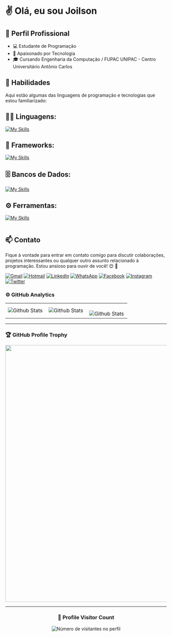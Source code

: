 # ✌️ Olá, eu sou Joilson

## 💼 Perfil Profissional

- 💻 Estudante de Programação
- 🌱 Apaixonado por Tecnologia
- 🎓 Cursando Engenharia da Computação / FUPAC UNIPAC - Centro Universitário Antônio Carlos

## 🚀 Habilidades

Aqui estão algumas das linguagens de programação e tecnologias que estou familiarizado:

## 👨‍💻 Linguagens: 
[![My Skills](https://skillicons.dev/icons?i=c,cs,cpp,eclipse,java,html,css,javascript)](https://skillicons.dev)

## 🧰 Frameworks: 
[![My Skills](https://skillicons.dev/icons?i=c)](https://skillicons.dev)

## 🗄️ Bancos de Dados: 
[![My Skills](https://skillicons.dev/icons?i=mysql,postgres)](https://skillicons.dev)
## ⚙️ Ferramentas:
[![My Skills](https://skillicons.dev/icons?i=windows,git,github,visualstudio,vscode,eclipse,androidstudio)](https://skillicons.dev)<br><br>

## 📫 Contato
Fique à vontade para entrar em contato comigo para discutir colaborações, projetos interessantes ou qualquer outro assunto relacionado à programação. Estou ansioso para ouvir de você! 😊 👊

  <a href="mailto:jramosrocha@gmail.com" title="Gmail">
  <img src="https://img.shields.io/badge/-Gmail-FF0000?style=flat-square&labelColor=FF0000&logo=gmail&logoColor=white" alt="Gmail"/></a>

  <a href="mailto:jramosrocha@hotmail.com" title="Hotmail">
  <img src="https://img.shields.io/badge/-Hotmail-0000FF?style=flat-square&labelColor=0000FF&logo=hotmail&logoColor=white" alt="Hotmail"/></a>
  
  <a href="https://www.linkedin.com/in/joilson-rocha-970a7929a" title="LinkedIn">
  <img src="https://img.shields.io/badge/-Linkedin-0e76a8?style=flat-square&logo=Linkedin&logoColor=white" alt="LinkedIn"/></a>
  
  <a href="#" title="WhatsApp">
  <img src="https://img.shields.io/badge/-WhatsApp-25d366?style=flat-square&labelColor=25d366&logo=whatsapp&logoColor=white" alt="WhatsApp"/></a>
  
  <a href="https://www.facebook.com/JoilsonRamosRocha" title="Facebook">
  <img src="https://img.shields.io/badge/-Facebook-3b5998?style=flat-square&labelColor=3b5998&logo=facebook&logoColor" alt="Facebook"/></a>
  
  <a href="https://www.instagram.com/joilsonramosrocha" title="Instagram">
  <img src="https://img.shields.io/badge/-Instagram-DF0174?style=flat-square&labelColor=DF0174&logo=instagram&logoColor=white" alt="Instagram" /></a>

  <a href="https://x.com/JoilsonRocha18" title="Twitter">
  <img src="https://img.shields.io/twitter/follow/JoilsonRocha18" alt="Twitter" /></a>

### ⚙️ GitHub Analytics

<table>
  <tr>
    <td>
      <img
        align="left"
        src="https://github-readme-stats.vercel.app/api?username=jramosrocha&theme=dark&hide_border=false&include_all_commits=true"
        alt="Github Stats"
      />
    </td>
    <td>
      <img
        align="left"
        src="https://github-readme-stats.vercel.app/api/top-langs/?username=jramosrocha&theme=dark&hide_border=false&include_all_commits=true&count_private=true&layout=compact"
        alt="Github Stats"
      />
    </td>
    <td>
      <br />
      <img
        align="left"
        src="https://github-readme-streak-stats.herokuapp.com/?user=jramosrocha&theme=dark&hide_border=false"
        alt="Github Stats"
      />
    </td>
  </tr>
</table>

--- 

### 🏆 GitHub Profile Trophy

<p align="center">
  <a
    href="https://github.com/jramosrocha/github-profile-trophy"
    title="repositório de troféus"
  >
    <img
      width="800"
      src="https://github-profile-trophy.vercel.app/?username=jramosrocha&column=8&theme=darkhub&no-frame=true&no-bg=true"
    />
  </a>
</p>

---

<div align="center">
  <h3><b>📍 Profile Visitor Count</b></h3>
</div>

<p align="center">
  <img
    src="https://profile-counter.glitch.me/jramosrocha/count.svg"
    alt="Número de visitantes no perfil"
  />
</p>